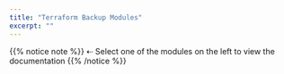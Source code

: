 ```yaml
---
title: "Terraform Backup Modules"
excerpt: ""
---
```


{{% notice note %}}
⇠ Select one of the modules on the left to view the documentation
{{% /notice %}}
